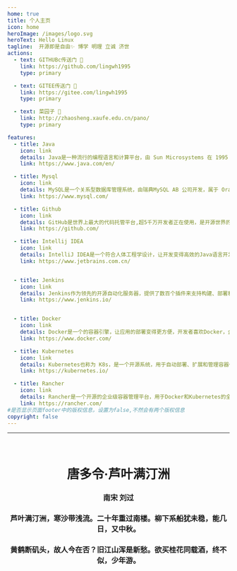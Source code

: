 ```yaml
---
home: true
title: 个人主页
icon: home
heroImage: /images/logo.svg
heroText: Hello Linux
tagline:  开源即是自由✨ 博学 明理 立诚 济世
actions:
  - text: GITHUBc传送门 🥰
    link: https://github.com/lingwh1995
    type: primary

  - text: GITEE传送门 🥰
    link: https://gitee.com/lingwh1995
    type: primary

  - text: 菜园子 🥰
    link: http://zhaosheng.xaufe.edu.cn/pano/
    type: primary

features:
  - title: Java
    icon: link
    details: Java是一种流行的编程语言和计算平台，由 Sun Microsystems 在 1995 年首次发布。
    link: https://www.java.com/en/

  - title: Mysql
    icon: link
    details: MySQL是一个关系型数据库管理系统，由瑞典MySQL AB 公司开发，属于 Oracle 旗下产品。
    link: https://www.mysql.com/

  - title: Github
    icon: link
    details: GitHub是世界上最大的代码托管平台,超5千万开发者正在使用，是开源世界的先驱。
    link: https://github.com/

  - title: Intellij IDEA
    icon: link
    details: IntelliJ IDEA是一个符合人体工程学设计，让开发变得高效的Java语言开发IDE。
    link: https://www.jetbrains.com.cn/


  - title: Jenkins
    icon: link
    details: Jenkins作为领先的开源自动化服务器，提供了数百个插件来支持构建、部署和自动化任何项目。
    link: https://www.jenkins.io/


  - title: Docker
    icon: link
    details: Docker是一个的容器引擎，让应用的部署变得更方便，开发者喜欢Docker，企业信任它。
    link: https://www.docker.com/

  - title: Kubernetes
    icon: link
    details: Kubernetes也称为 K8s，是一个开源系统，用于自动部署、扩展和管理容器化应用程序。
    link: https://kubernetes.io/

  - title: Rancher
    icon: link
    details: Rancher是一个开源的企业级容器管理平台，用于Docker和Kubernetes的全栈化容器部署。
    link: https://rancher.com/
#是否显示页面footer中的版权信息，设置为false,不然会有两个版权信息
copyright: false    
---   
```

---
<div style='#330000;color:var(--theme-color);'>
<br/>                    
<center><h1>唐多令·芦叶满汀洲</h1></center>
<center><h3>南宋  刘过</h3></center>
<center><h3>芦叶满汀洲，寒沙带浅流。二十年重过南楼。柳下系船犹未稳，能几日，又中秋。</h3></center>
<center><h3>黄鹤断矶头，故人今在否？旧江山浑是新愁。欲买桂花同载酒，终不似，少年游。</h3></center>
<br/>
</div>